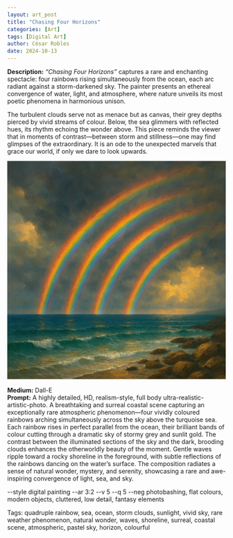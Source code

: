 ```yaml
---
layout: art_post
title: "Chasing Four Horizons"
categories: [Art]
tags: [Digital Art]
author: César Robles
date: 2024-10-13
---
```

**Description:** *“Chasing Four Horizons”* captures a rare and enchanting spectacle: four rainbows rising simultaneously from the ocean, each arc radiant against a storm-darkened sky. The painter presents an ethereal convergence of water, light, and atmosphere, where nature unveils its most poetic phenomena in harmonious unison.

The turbulent clouds serve not as menace but as canvas, their grey depths pierced by vivid streams of colour. Below, the sea glimmers with reflected hues, its rhythm echoing the wonder above. This piece reminds the viewer that in moments of contrast—between storm and stillness—one may find glimpses of the extraordinary. It is an ode to the unexpected marvels that grace our world, if only we dare to look upwards.

![Chasing Four Horizons](/imag/digital_art/chasing_four_horizons.png)

**Medium:** Dall-E\
**Prompt:** A highly detailed, HD, realism-style,  full body ultra-realistic-artistic-photo. A breathtaking and surreal coastal scene capturing an exceptionally rare atmospheric phenomenon—four vividly coloured rainbows arching simultaneously across the sky above the turquoise sea. Each rainbow rises in perfect parallel from the ocean, their brilliant bands of colour cutting through a dramatic sky of stormy grey and sunlit gold. The contrast between the illuminated sections of the sky and the dark, brooding clouds enhances the otherworldly beauty of the moment. Gentle waves ripple toward a rocky shoreline in the foreground, with subtle reflections of the rainbows dancing on the water’s surface. The composition radiates a sense of natural wonder, mystery, and serenity, showcasing a rare and awe-inspiring convergence of light, sea, and sky.

--style digital painting --ar 3:2 --v 5 --q 5 --neg photobashing, flat colours, modern objects, cluttered, low detail, fantasy elements

Tags: quadruple rainbow, sea, ocean, storm clouds, sunlight, vivid sky, rare weather phenomenon, natural wonder, waves, shoreline, surreal, coastal scene, atmospheric, pastel sky, horizon, colourful